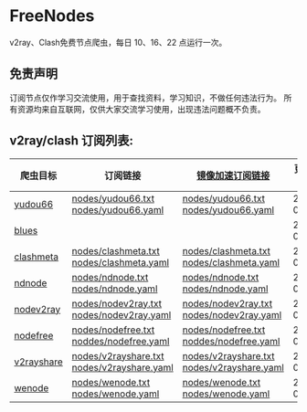 # FreeNodes

v2ray、Clash免费节点爬虫，每日 10、16、22 点运行一次。

## 免责声明

订阅节点仅作学习交流使用，用于查找资料，学习知识，不做任何违法行为。
所有资源均来自互联网，仅供大家交流学习使用，出现违法问题概不负责。

## v2ray/clash 订阅列表:

| 爬虫目标 | 订阅链接 | [镜像加速订阅链接](https://gh-proxy.com/) | 更新日期 |
| ---- | ---- | ---- | ---- |
| [yudou66](https://www.yudou66.com) | [nodes/yudou66.txt](https://raw.githubusercontent.com/Barabama/FreeNodes/main/nodes/yudou66.txt)<br>[nodes/yudou66.yaml](https://raw.githubusercontent.com/Barabama/FreeNodes/main/nodes/yudou66.yaml) | [nodes/yudou66.txt](https://gh-proxy.com/raw.githubusercontent.com/Barabama/FreeNodes/main/nodes/yudou66.txt)<br>[nodes/yudou66.yaml](https://gh-proxy.com/raw.githubusercontent.com/Barabama/FreeNodes/main/nodes/yudou66.yaml) | 2025-04-10 |
| [blues](https://blues2022.blogspot.com) |  |  | 2024-09-01 |
| [clashmeta](https://clash-meta.github.io) | [nodes/clashmeta.txt](https://raw.githubusercontent.com/Barabama/FreeNodes/main/nodes/clashmeta.txt)<br>[nodes/clashmeta.yaml](https://raw.githubusercontent.com/Barabama/FreeNodes/main/nodes/clashmeta.yaml) | [nodes/clashmeta.txt](https://gh-proxy.com/raw.githubusercontent.com/Barabama/FreeNodes/main/nodes/clashmeta.txt)<br>[nodes/clashmeta.yaml](https://gh-proxy.com/raw.githubusercontent.com/Barabama/FreeNodes/main/nodes/clashmeta.yaml) | 2025-07-29 |
| [ndnode](https://www.naidounode.com) | [nodes/ndnode.txt](https://raw.githubusercontent.com/Barabama/FreeNodes/main/nodes/ndnode.txt)<br>[nodes/ndnode.yaml](https://raw.githubusercontent.com/Barabama/FreeNodes/main/nodes/ndnode.yaml) | [nodes/ndnode.txt](https://gh-proxy.com/raw.githubusercontent.com/Barabama/FreeNodes/main/nodes/ndnode.txt)<br>[nodes/ndnode.yaml](https://gh-proxy.com/raw.githubusercontent.com/Barabama/FreeNodes/main/nodes/ndnode.yaml) | 2025-05-02 |
| [nodev2ray](https://nodev2ray.com) | [nodes/nodev2ray.txt](https://raw.githubusercontent.com/Barabama/FreeNodes/main/nodes/nodev2ray.txt)<br>[nodes/nodev2ray.yaml](https://raw.githubusercontent.com/Barabama/FreeNodes/main/nodes/nodev2ray.yaml) | [nodes/nodev2ray.txt](https://gh-proxy.com/raw.githubusercontent.com/Barabama/FreeNodes/main/nodes/nodev2ray.txt)<br>[nodes/nodev2ray.yaml](https://gh-proxy.com/raw.githubusercontent.com/Barabama/FreeNodes/main/nodes/nodev2ray.yaml) | 2025-04-23 |
| [nodefree](https://nodefree.org) | [nodes/nodefree.txt](https://raw.githubusercontent.com/Barabama/FreeNodes/main/nodes/nodefree.txt)<br>[noddes/nodefree.yaml](https://raw.githubusercontent.com/Barabama/FreeNodes/main/nodes/nodefree.yaml) | [nodes/nodefree.txt](https://gh-proxy.com/raw.githubusercontent.com/Barabama/FreeNodes/main/nodes/nodefree.txt)<br>[noddes/nodefree.yaml](https://gh-proxy.com/raw.githubusercontent.com/Barabama/FreeNodes/main/nodes/nodefree.yaml) | 2025-07-29 |
| [v2rayshare](https://v2rayshare.com) | [nodes/v2rayshare.txt](https://raw.githubusercontent.com/Barabama/FreeNodes/main/nodes/v2rayshare.txt)<br>[nodes/v2rayshare.yaml](https://raw.githubusercontent.com/Barabama/FreeNodes/main/nodes/v2rayshare.yaml) | [nodes/v2rayshare.txt](https://gh-proxy.com/raw.githubusercontent.com/Barabama/FreeNodes/main/nodes/v2rayshare.txt)<br>[nodes/v2rayshare.yaml](https://gh-proxy.com/raw.githubusercontent.com/Barabama/FreeNodes/main/nodes/v2rayshare.yaml) | 2025-07-29 |
| [wenode](https://wenode.cc/clashmeta) | [nodes/wenode.txt](https://raw.githubusercontent.com/Barabama/FreeNodes/main/nodes/wenode.txt)<br>[nodes/wenode.yaml](https://raw.githubusercontent.com/Barabama/FreeNodes/main/nodes/wenode.yaml) | [nodes/wenode.txt](https://gh-proxy.com/raw.githubusercontent.com/Barabama/FreeNodes/main/nodes/wenode.txt)<br>[nodes/wenode.yaml](https://gh-proxy.com/raw.githubusercontent.com/Barabama/FreeNodes/main/nodes/wenode.yaml) | 2025-03-13 |
